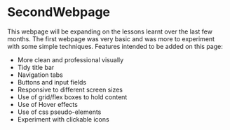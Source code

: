 # SecondWebpage
This webpage will be expanding on the lessons learnt over the last few months. The first webpage was very basic and was more to experiment with some simple techniques. Features intended to be added on this page: 
- More clean and professional visually
- Tidy title bar
- Navigation tabs
- Buttons and input fields
- Responsive to different screen sizes
- Use of grid/flex boxes to hold content
- Use of Hover effects
- Use of css pseudo-elements
- Experiment with clickable icons